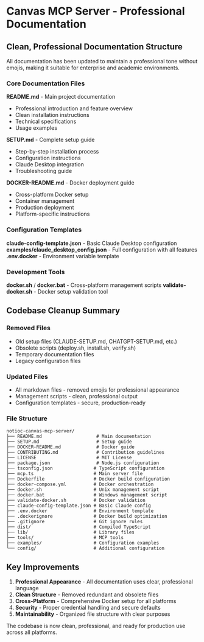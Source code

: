 # Canvas MCP Server - Professional Documentation

## Clean, Professional Documentation Structure

All documentation has been updated to maintain a professional tone without emojis, making it suitable for enterprise and academic environments.

### Core Documentation Files

**README.md** - Main project documentation
- Professional introduction and feature overview
- Clean installation instructions
- Technical specifications
- Usage examples

**SETUP.md** - Complete setup guide
- Step-by-step installation process
- Configuration instructions
- Claude Desktop integration
- Troubleshooting guide

**DOCKER-README.md** - Docker deployment guide
- Cross-platform Docker setup
- Container management
- Production deployment
- Platform-specific instructions

### Configuration Templates

**claude-config-template.json** - Basic Claude Desktop configuration
**examples/claude_desktop_config.json** - Full configuration with all features
**.env.docker** - Environment variable template

### Development Tools

**docker.sh** / **docker.bat** - Cross-platform management scripts
**validate-docker.sh** - Docker setup validation tool

## Codebase Cleanup Summary

### Removed Files
- Old setup files (CLAUDE-SETUP.md, CHATGPT-SETUP.md, etc.)
- Obsolete scripts (deploy.sh, install.sh, verify.sh)
- Temporary documentation files
- Legacy configuration files

### Updated Files
- All markdown files - removed emojis for professional appearance
- Management scripts - clean, professional output
- Configuration templates - secure, production-ready

### File Structure
```
notioc-canvas-mcp-server/
├── README.md                    # Main documentation
├── SETUP.md                     # Setup guide
├── DOCKER-README.md             # Docker guide
├── CONTRIBUTING.md              # Contribution guidelines
├── LICENSE                      # MIT License
├── package.json                 # Node.js configuration
├── tsconfig.json               # TypeScript configuration
├── mcp.ts                      # Main server file
├── Dockerfile                  # Docker build configuration
├── docker-compose.yml          # Docker orchestration
├── docker.sh                   # Unix management script
├── docker.bat                  # Windows management script
├── validate-docker.sh          # Docker validation
├── claude-config-template.json # Basic Claude config
├── .env.docker                 # Environment template
├── .dockerignore               # Docker build optimization
├── .gitignore                  # Git ignore rules
├── dist/                       # Compiled TypeScript
├── lib/                        # Library files
├── tools/                      # MCP tools
├── examples/                   # Configuration examples
└── config/                     # Additional configuration
```

## Key Improvements

1. **Professional Appearance** - All documentation uses clear, professional language
2. **Clean Structure** - Removed redundant and obsolete files
3. **Cross-Platform** - Comprehensive Docker setup for all platforms
4. **Security** - Proper credential handling and secure defaults
5. **Maintainability** - Organized file structure with clear purposes

The codebase is now clean, professional, and ready for production use across all platforms.

